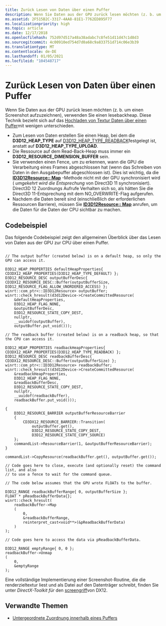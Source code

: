 ```yaml
---
title: Zurück Lesen von Daten über einen Puffer
description: Wenn Sie Daten aus der GPU zurück lesen möchten (z. b. um einen Screenshot aufzuzeichnen), verwenden Sie einen lesebackheap.
ms.assetid: 2F515B2C-3317-4AA8-81E1-7762ED895F77
ms.localizationpriority: high
ms.topic: article
ms.date: 12/17/2018
ms.openlocfilehash: 752d97d517a48a38adabc7c8fe51d11d47c1d8d3
ms.sourcegitcommit: 4c00910ed754d7d0a68c9a833751d714c06e3b39
ms.translationtype: MT
ms.contentlocale: de-DE
ms.lasthandoff: 01/05/2021
ms.locfileid: "104548717"
---
```

# <a name="read-back-data-via-a-buffer"></a>Zurück Lesen von Daten über einen Puffer

Wenn Sie Daten aus der GPU zurück lesen möchten (z. b. um einen Screenshot aufzuzeichnen), verwenden Sie einen lesebackheap. Diese Technik bezieht sich auf das [Hochladen von Textur Daten über einen Puffer](upload-and-readback-of-texture-data.md)mit wenigen unterschieden.

- Zum Lesen von Daten erstellen Sie einen Heap, bei dem die **D3D12_HEAP_TYPE** auf [D3D12_HEAP_TYPE_READBACK](/windows/desktop/api/d3d12/ne-d3d12-d3d12_heap_type)festgelegt ist, anstatt auf **D3D12_HEAP_TYPE_UPLOAD**.
- Die Ressource auf dem Read-Back-Heap muss immer ein **D3D12_RESOURCE_DIMENSION_BUFFER** sein.
- Sie verwenden einen Fence, um zu erkennen, wann die GPU die Verarbeitung eines Frames abgeschlossen hat (wenn das Schreiben von Daten in den Ausgabepuffer abgeschlossen ist). Dies ist wichtig, da die [**ID3D12Resource:: Map**](/windows/desktop/api/d3d12/nf-d3d12-id3d12resource-map) -Methode nicht mit der GPU synchronisiert wird ( *umgekehrt wird die Entsprechung* von Direct3D 11 synchronisiert). Direct3D 12  Zuordnungs Aufrufe Verhalten sich so, als hätten Sie die Direct3D 11-Entsprechung mit dem NO_OVERWRITE-Flag aufgerufen.
- Nachdem die Daten bereit sind (einschließlich der erforderlichen Ressourcen Barriere), müssen Sie [**ID3D12Resource:: Map**](/windows/desktop/api/d3d12/nf-d3d12-id3d12resource-map) anrufen, um die Daten für die Daten der CPU sichtbar zu machen.

## <a name="code-example"></a>Codebeispiel

Das folgende Codebeispiel zeigt den allgemeinen Überblick über das Lesen von Daten aus der GPU zur CPU über einen Puffer.

```cppwinrt

// The output buffer (created below) is on a default heap, so only the GPU can access it.

D3D12_HEAP_PROPERTIES defaultHeapProperties{ CD3DX12_HEAP_PROPERTIES(D3D12_HEAP_TYPE_DEFAULT) };
D3D12_RESOURCE_DESC outputBufferDesc{ CD3DX12_RESOURCE_DESC::Buffer(outputBufferSize, D3D12_RESOURCE_FLAG_ALLOW_UNORDERED_ACCESS) };
winrt::com_ptr<::ID3D12Resource> outputBuffer;
winrt::check_hresult(d3d12Device->CreateCommittedResource(
    &defaultHeapProperties,
    D3D12_HEAP_FLAG_NONE,
    &outputBufferDesc,
    D3D12_RESOURCE_STATE_COPY_DEST,
    nullptr,
    __uuidof(outputBuffer),
    outputBuffer.put_void()));

// The readback buffer (created below) is on a readback heap, so that the CPU can access it.

D3D12_HEAP_PROPERTIES readbackHeapProperties{ CD3DX12_HEAP_PROPERTIES(D3D12_HEAP_TYPE_READBACK) };
D3D12_RESOURCE_DESC readbackBufferDesc{ CD3DX12_RESOURCE_DESC::Buffer(outputBufferSize) };
winrt::com_ptr<::ID3D12Resource> readbackBuffer;
winrt::check_hresult(d3d12Device->CreateCommittedResource(
    &readbackHeapProperties,
    D3D12_HEAP_FLAG_NONE,
    &readbackBufferDesc,
    D3D12_RESOURCE_STATE_COPY_DEST,
    nullptr,
    __uuidof(readbackBuffer),
    readbackBuffer.put_void()));

{
    D3D12_RESOURCE_BARRIER outputBufferResourceBarrier
    {
        CD3DX12_RESOURCE_BARRIER::Transition(
            outputBuffer.get(),
            D3D12_RESOURCE_STATE_COPY_DEST,
            D3D12_RESOURCE_STATE_COPY_SOURCE)
    };
    commandList->ResourceBarrier(1, &outputBufferResourceBarrier);
}

commandList->CopyResource(readbackBuffer.get(), outputBuffer.get());

// Code goes here to close, execute (and optionally reset) the command list, and also
// to use a fence to wait for the command queue.

// The code below assumes that the GPU wrote FLOATs to the buffer.

D3D12_RANGE readbackBufferRange{ 0, outputBufferSize };
FLOAT * pReadbackBufferData{};
winrt::check_hresult(
    readbackBuffer->Map
    (
        0,
        &readbackBufferRange,
        reinterpret_cast<void**>(&pReadbackBufferData)
    )
);

// Code goes here to access the data via pReadbackBufferData.

D3D12_RANGE emptyRange{ 0, 0 };
readbackBuffer->Unmap
(
    0,
    &emptyRange
);
```

Eine vollständige Implementierung einer Screenshot-Routine, die die renderzieltextur liest und als Datei auf den Datenträger schreibt, finden Sie unter *DirectX-Toolkit für* den [screengriff](https://github.com/microsoft/DirectXTK12/blob/master/Src/ScreenGrab.cpp)von DX12.

## <a name="related-topics"></a>Verwandte Themen

* [Untergeordnete Zuordnung innerhalb eines Puffers](large-buffers.md)
